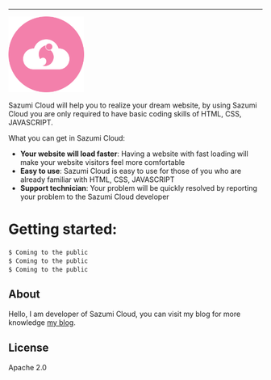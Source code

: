 <hr>

<img src="asset/img/sazumicloud.png" width="150px" alt="Sazumi Cloud">

</hr>

Sazumi Cloud will help you to realize your dream website, by using Sazumi Cloud you are only required to have basic coding skills of HTML, CSS, JAVASCRIPT.

What you can get in Sazumi Cloud:
- **Your website will load faster**: Having a website with fast loading will make your website visitors feel more comfortable
- **Easy to use**: Sazumi Cloud is easy to use for those of you who are already familiar with HTML, CSS, JAVASCRIPT
- **Support technician**: Your problem will be quickly resolved by reporting your problem to the Sazumi Cloud developer

# Getting started:
`$ Coming to the public`  
`$ Coming to the public`  
`$ Coming to the public`  

## About
Hello, I am developer of Sazumi Cloud, you can visit my blog for more knowledge [my blog](https://www.sazumiviki.com). 

## License
Apache 2.0
